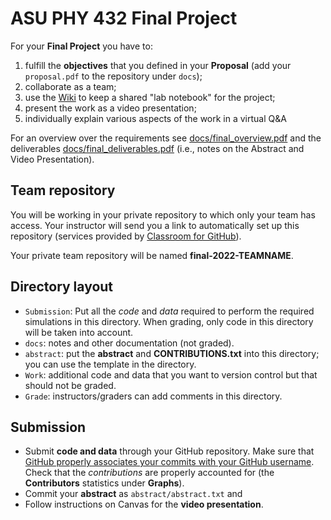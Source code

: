 # ASU PHY 432 Final Project #

For your **Final Project** you have to:

1. fulfill the **objectives** that you defined in your **Proposal**
   (add your `proposal.pdf` to the repository under `docs`);
2. collaborate as a team;
3. use the [Wiki](wiki) to keep a shared "lab notebook" for the project;
4. present the work as a video presentation;
5. individually explain various aspects of the work in a virtual Q&A

For an overview over the requirements see
[docs/final_overview.pdf](docs/final_overview.pdf) and the
deliverables
[docs/final_deliverables.pdf](docs/final_deliverables.pdf) (i.e.,
notes on the Abstract and Video Presentation).

## Team repository
You will be working in your private repository to which only your team
has access. Your instructor will send you a link to automatically set
up this repository (services provided by
[Classroom for GitHub](https://classroom.github.com/)).

Your private team repository will be named **final-2022-TEAMNAME**.



## Directory layout

* `Submission`: Put all the *code* and *data* required to perform the required
   simulations in this directory. When grading, only code in this
   directory will be taken into account.
* `docs`: notes and other documentation (not graded).
* `abstract`: put the **abstract** and **CONTRIBUTIONS.txt** into this directory; you can
   use the template in the directory.
* `Work`: additional code and data that you want to version control
   but that should not be graded.
* `Grade`: instructors/graders can add comments in this directory.
  

## Submission

* Submit **code and data** through your GitHub repository. Make sure that
  [GitHub properly associates your commits with your GitHub username](https://help.github.com/articles/why-are-my-commits-linked-to-the-wrong-user/). Check
  that the *contributions* are properly accounted
  for (the **Contributors** statistics under **Graphs**).
* Commit your **abstract** as `abstract/abstract.txt` and 
* Follow instructions on Canvas for the **video presentation**.



